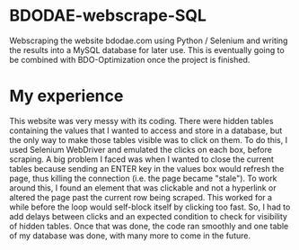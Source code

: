 # BDODAE-webscrape-SQL

Webscraping the website bdodae.com using Python / Selenium and writing the results into a MySQL database for later use. This is eventually going to be combined with BDO-Optimization once the project is finished.

# My experience

This website was very messy with its coding. There were hidden tables containing the values that I wanted to access and store in a database, but the only way to make those tables visible was to click on them. To do this, I used Selenium WebDriver and emulated the clicks on each box, before scraping. A big problem I faced was when I wanted to close the current tables because sending an ENTER key in the values box would refresh the page, thus killing the connection (i.e. the page became "stale"). To work around this, I found an element that was clickable and not a hyperlink or altered the page past the current row being scraped. This worked for a while before the loop would self-block itself by clicking too fast. So, I had to add delays between clicks and an expected condition to check for visibility of hidden tables. Once that was done, the code ran smoothly and one table of my database was done, with many more to come in the future.
